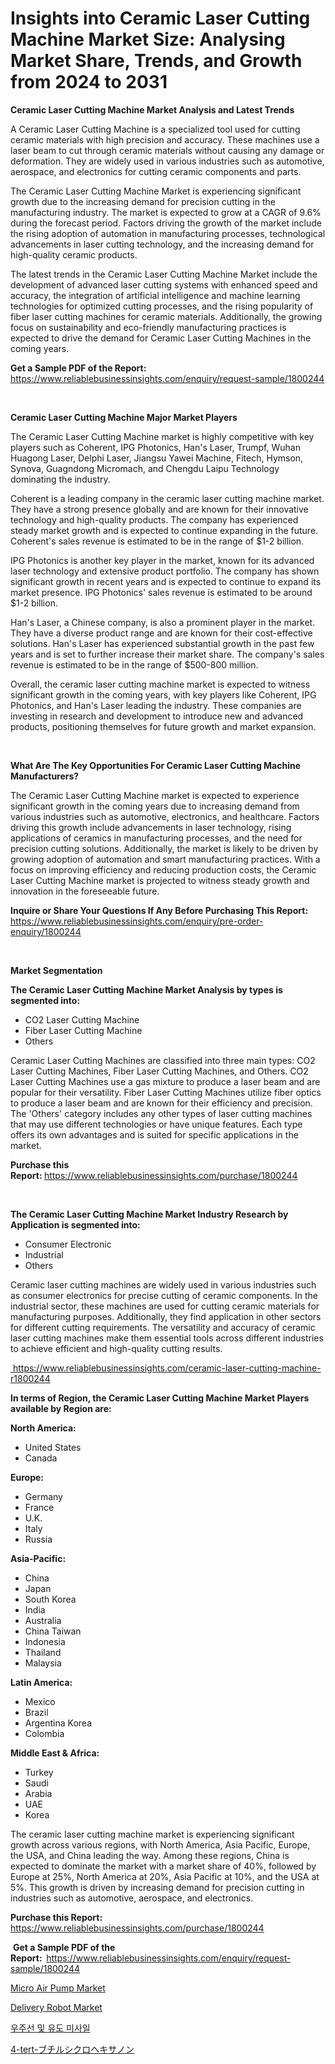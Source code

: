<p><h1>Insights into Ceramic Laser Cutting Machine Market Size: Analysing Market Share, Trends, and Growth from 2024 to 2031</h1></p><p><strong>Ceramic Laser Cutting Machine Market Analysis and Latest Trends</strong></p>
<p><p>A Ceramic Laser Cutting Machine is a specialized tool used for cutting ceramic materials with high precision and accuracy. These machines use a laser beam to cut through ceramic materials without causing any damage or deformation. They are widely used in various industries such as automotive, aerospace, and electronics for cutting ceramic components and parts.</p><p>The Ceramic Laser Cutting Machine Market is experiencing significant growth due to the increasing demand for precision cutting in the manufacturing industry. The market is expected to grow at a CAGR of 9.6% during the forecast period. Factors driving the growth of the market include the rising adoption of automation in manufacturing processes, technological advancements in laser cutting technology, and the increasing demand for high-quality ceramic products.</p><p>The latest trends in the Ceramic Laser Cutting Machine Market include the development of advanced laser cutting systems with enhanced speed and accuracy, the integration of artificial intelligence and machine learning technologies for optimized cutting processes, and the rising popularity of fiber laser cutting machines for ceramic materials. Additionally, the growing focus on sustainability and eco-friendly manufacturing practices is expected to drive the demand for Ceramic Laser Cutting Machines in the coming years.</p></p>
<p><strong>Get a Sample PDF of the Report:&nbsp;</strong> <a href="https://www.reliablebusinessinsights.com/enquiry/request-sample/1800244">https://www.reliablebusinessinsights.com/enquiry/request-sample/1800244</a></p>
<p>&nbsp;</p>
<p><strong>Ceramic Laser Cutting Machine Major Market Players</strong></p>
<p><p>The Ceramic Laser Cutting Machine market is highly competitive with key players such as Coherent, IPG Photonics, Han's Laser, Trumpf, Wuhan Huagong Laser, Delphi Laser, Jiangsu Yawei Machine, Fitech, Hymson, Synova, Guagndong Micromach, and Chengdu Laipu Technology dominating the industry.</p><p>Coherent is a leading company in the ceramic laser cutting machine market. They have a strong presence globally and are known for their innovative technology and high-quality products. The company has experienced steady market growth and is expected to continue expanding in the future. Coherent's sales revenue is estimated to be in the range of $1-2 billion.</p><p>IPG Photonics is another key player in the market, known for its advanced laser technology and extensive product portfolio. The company has shown significant growth in recent years and is expected to continue to expand its market presence. IPG Photonics' sales revenue is estimated to be around $1-2 billion.</p><p>Han's Laser, a Chinese company, is also a prominent player in the market. They have a diverse product range and are known for their cost-effective solutions. Han's Laser has experienced substantial growth in the past few years and is set to further increase their market share. The company's sales revenue is estimated to be in the range of $500-800 million.</p><p>Overall, the ceramic laser cutting machine market is expected to witness significant growth in the coming years, with key players like Coherent, IPG Photonics, and Han's Laser leading the industry. These companies are investing in research and development to introduce new and advanced products, positioning themselves for future growth and market expansion.</p></p>
<p>&nbsp;</p>
<p><strong>What Are The Key Opportunities For Ceramic Laser Cutting Machine Manufacturers?</strong></p>
<p><p>The Ceramic Laser Cutting Machine market is expected to experience significant growth in the coming years due to increasing demand from various industries such as automotive, electronics, and healthcare. Factors driving this growth include advancements in laser technology, rising applications of ceramics in manufacturing processes, and the need for precision cutting solutions. Additionally, the market is likely to be driven by growing adoption of automation and smart manufacturing practices. With a focus on improving efficiency and reducing production costs, the Ceramic Laser Cutting Machine market is projected to witness steady growth and innovation in the foreseeable future.</p></p>
<p><strong>Inquire or Share Your Questions If Any Before Purchasing This Report:</strong> <a href="https://www.reliablebusinessinsights.com/enquiry/pre-order-enquiry/1800244">https://www.reliablebusinessinsights.com/enquiry/pre-order-enquiry/1800244</a></p>
<p>&nbsp;</p>
<p><strong>Market Segmentation</strong></p>
<p><strong>The Ceramic Laser Cutting Machine Market Analysis by types is segmented into:</strong></p>
<p><ul><li>CO2 Laser Cutting Machine</li><li>Fiber Laser Cutting Machine</li><li>Others</li></ul></p>
<p><p>Ceramic Laser Cutting Machines are classified into three main types: CO2 Laser Cutting Machines, Fiber Laser Cutting Machines, and Others. CO2 Laser Cutting Machines use a gas mixture to produce a laser beam and are popular for their versatility. Fiber Laser Cutting Machines utilize fiber optics to produce a laser beam and are known for their efficiency and precision. The 'Others' category includes any other types of laser cutting machines that may use different technologies or have unique features. Each type offers its own advantages and is suited for specific applications in the market.</p></p>
<p><strong>Purchase this Report:&nbsp;</strong><a href="https://www.reliablebusinessinsights.com/purchase/1800244">https://www.reliablebusinessinsights.com/purchase/1800244</a></p>
<p>&nbsp;</p>
<p><strong>The Ceramic Laser Cutting Machine Market Industry Research by Application is segmented into:</strong></p>
<p><ul><li>Consumer Electronic</li><li>Industrial</li><li>Others</li></ul></p>
<p><p>Ceramic laser cutting machines are widely used in various industries such as consumer electronics for precise cutting of ceramic components. In the industrial sector, these machines are used for cutting ceramic materials for manufacturing purposes. Additionally, they find application in other sectors for different cutting requirements. The versatility and accuracy of ceramic laser cutting machines make them essential tools across different industries to achieve efficient and high-quality cutting results.</p></p>
<p><a href="https://www.reliablebusinessinsights.com/ceramic-laser-cutting-machine-r1800244">&nbsp;https://www.reliablebusinessinsights.com/ceramic-laser-cutting-machine-r1800244</a></p>
<p><strong>In terms of Region, the Ceramic Laser Cutting Machine Market Players available by Region are:</strong></p>
<p>
    <p> <strong> North America: </strong>
        <ul>
            <li>United States</li>
            <li>Canada</li>
        </ul>
        </p> 
    <p> <strong> Europe: </strong>
        <ul>
            <li>Germany</li>
            <li>France</li>
            <li>U.K.</li>
            <li>Italy</li>
            <li>Russia</li>
        </ul>
        </p> 
    <p> <strong> Asia-Pacific: </strong>
        <ul>
            <li>China</li>
            <li>Japan</li>
            <li>South Korea</li>
            <li>India</li>
            <li>Australia</li>
            <li>China Taiwan</li>
            <li>Indonesia</li>
            <li>Thailand</li>
            <li>Malaysia</li>
        </ul>
        </p> 
    <p> <strong> Latin America: </strong>
        <ul>
            <li>Mexico</li>
            <li>Brazil</li>
            <li>Argentina Korea</li>
            <li>Colombia</li>
        </ul>
        </p> 
    <p> <strong> Middle East & Africa: </strong>
        <ul>
            <li>Turkey</li>
            <li>Saudi</li>
            <li>Arabia</li>
            <li>UAE</li>
            <li>Korea</li>
        </ul>
    </p>
    </p>
<p><p>The ceramic laser cutting machine market is experiencing significant growth across various regions, with North America, Asia Pacific, Europe, the USA, and China leading the way. Among these regions, China is expected to dominate the market with a market share of 40%, followed by Europe at 25%, North America at 20%, Asia Pacific at 10%, and the USA at 5%. This growth is driven by increasing demand for precision cutting in industries such as automotive, aerospace, and electronics.</p></p>
<p><strong>Purchase this Report: </strong><a href="https://www.reliablebusinessinsights.com/purchase/1800244">https://www.reliablebusinessinsights.com/purchase/1800244</a></p>
<p>&nbsp;<strong>Get a Sample PDF of the Report:&nbsp;&nbsp;</strong><a href="https://www.reliablebusinessinsights.com/enquiry/request-sample/1800244">https://www.reliablebusinessinsights.com/enquiry/request-sample/1800244</a></p>
<p><strong></strong></p>
<p><p><a href="https://github.com/timeliteaut/Market-Research-Report-List-3/blob/main/micro-air-pump-market.md">Micro Air Pump Market</a></p><p><a href="https://github.com/seekum/Market-Research-Report-List-3/blob/main/delivery-robot-market.md">Delivery Robot Market</a></p><p><a href="https://github.com/vdhdwjyp90142/Market-Research-Report-List-2/blob/main/4446867168273.md">우주선 및 유도 미사일</a></p><p><a href="https://github.com/Fatimaklein1/Market-Research-Report-List-1/blob/main/7533914157036.md">4-tert-ブチルシクロヘキサノン</a></p></p>